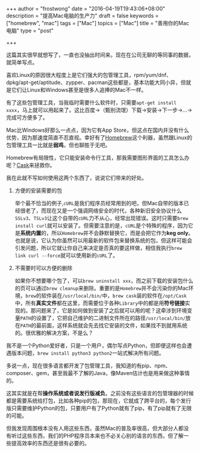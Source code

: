 +++
author = "frostwong"
date = "2016-04-19T19:43:06+08:00"
description = "提高Mac电脑的生产力"
draft = false
keywords = ["homebrew", "mac"]
tags = ["Mac"]
topics = ["Mac"]
title = "善用你的Mac电脑"
type = "post"

+++

这篇其实很早就想写了，一直也没抽出时间来。现在在公司无聊的等同事的数据，就简单写点。

喜欢Linux的原因很大程度上是它们强大的包管理工具，rpm/yum/dnf、dpkg/apt-get/aptitude、zypper、pacman这些都是，基本功能大同小异，但就是它们让Linux和Windows甚至是很多人追捧的Mac不一样。

有了这些包管理工具，当我临时需要什么软件时，只需要`apt-get install xxxx`，马上就可以用起来了。这比百度->（甄别流氓）下载->安装->下一步->...->完成可方便多了。

Mac比Windows好那么一点点，因为它有App Store，但这点在国内并没有什么优势，因为那速度简直不忍直视。幸好有了[Homebrew](http://brew.sh/)这个利器，虽然跟Linux的包管理工具一比就是**弱鸡**，但也聊胜于无吧。

Homebrew有局限性，它只能安装命令行工具，那我需要图形界面的工具怎么办呢？[Cask](https://caskroom.github.io/)来拯救你。

我在此就不写如何使用这两个东西了，说说它们带来的好处。

1. 方便的安装需要的包
	
	举个最不恰当的例子,`cURL`是我们程序员经常用到的吧，但Mac自带的版本已经很老了，而现在又是一个强调网络安全的时代，各种新旧安全协议什么`SSLv3`、`TSLv3`让这个自带的`cURL`力不从心，经常出现错误。这时只需要`brew install curl`就可以安装了。但需要注意的是，`cURL`是个特殊的程序，因为它是**系统内置**的，所以`Homebrew`并不会静默替换它，而是会把它作为**keg only**。也就是说，它认为你虽然可以用最新的软件包来替换系统的包，但这样可能会引发问题，所以它就让你自己来决定是否真的要这样做，相信我执行`brew link curl --force`就可以使用新的`cURL`了。
	
2. 不需要时可以方便的删除

	如果你不想要哪个包了，可以`brew uninstall xxx`，而之前下载的安装包什么的页可以通过`brew cleanup`来删除。重要的是`Homebrew`并不会污染你的Mac环境，`brew`的软件装在`/usr/local/bin/`中，`brew cask`装的软件在`/opt/Cask`中，所有**真实文件**都在这里，而需要位于各种`Library`中的都是用**符号链接**实现的。那问题来了，它是如何做到安装了之后就可以用的呢？这牵涉到环境变量`PATH`的设置了，它把自己维护的二进制文件所在的路径`/usr/local/bin/`放在`PATH`的最前面，这样系统就会先去找它安装的文件，如果找不到就用系统的。很优雅的解决方案，不是么？

我不是一个Python爱好者，只是一个用户，偶尔写点Python，但即便这样也会遭遇版本问题，`brew install python3 python2`一站式解决所有问题。
	
多说一点，现在很多语言都开发了包管理工具，我知道的有pip、npm、composer、gem，甚至我最不了解的Java，像Maven估计也是用来做这种事情的。
	
这其实就是在帮**操作系统或者说发行版减负**。之前没有这些语言的包管理器的时候都是需要系统给打包，比如各种pip的包，那现在，它就成了跨平台的，每个发行版只需要维护Python的包，只要用户有了Python就有了pip，有了pip就有了无限的可能。

但我发现周围根本没有人用这些东西，虽然Mac的普及率很高，但大部分人都没有听过这些东西，我们的PHP程序员本来也不必关心别的语言的东西，但了解一些提高效率的东西还是很有必要的。
